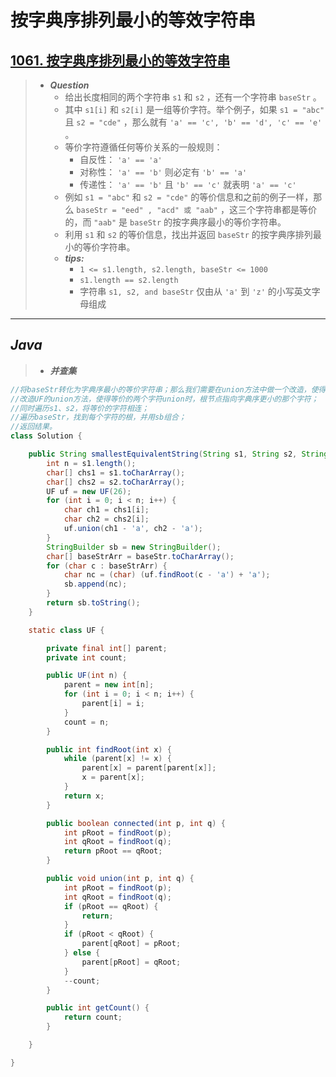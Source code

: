 # 按字典序排列最小的等效字符串

## [1061. 按字典序排列最小的等效字符串](https://leetcode.cn/problems/lexicographically-smallest-equivalent-string/)

> - ***Question***
>   - 给出长度相同的两个字符串 `s1` 和 `s2` ，还有一个字符串 `baseStr` 。
>   - 其中 `s1[i]` 和 `s2[i]` 是一组等价字符。举个例子，如果 `s1 = "abc"` 且 `s2 = "cde"` ，那么就有 `'a' == 'c', 'b' == 'd', 'c' == 'e'` 。
>   - 等价字符遵循任何等价关系的一般规则：
>     - 自反性： `'a' == 'a'`
>     - 对称性： `'a' == 'b'` 则必定有 `'b' == 'a'`
>     - 传递性： `'a' == 'b'` 且 `'b' == 'c'` 就表明 `'a' == 'c'`
>   - 例如 `s1 = "abc"` 和 `s2 = "cde"` 的等价信息和之前的例子一样，那么 `baseStr = "eed" , "acd" 或 "aab"` ，这三个字符串都是等价的，而 `"aab"` 是 `baseStr` 的按字典序最小的等价字符串。
>   - 利用 `s1` 和 `s2` 的等价信息，找出并返回 `baseStr` 的按字典序排列最小的等价字符串。
>   - ***tips:***
>     - `1 <= s1.length, s2.length, baseStr <= 1000`
>     - `s1.length == s2.length`
>     - 字符串 `s1, s2, and baseStr` 仅由从 `'a'` 到 `'z'` 的小写英文字母组成

---

## *Java*

> - ***并查集***

```java
//将baseStr转化为字典序最小的等价字符串；那么我们需要在union方法中做一个改造，使得等价的两个字符union时，根节点指向字典序更小的那个字符。
//改造UF的union方法，使得等价的两个字符union时，根节点指向字典序更小的那个字符；
//同时遍历s1、s2，将等价的字符相连；
//遍历baseStr，找到每个字符的根，并用sb组合；
//返回结果。
class Solution {

    public String smallestEquivalentString(String s1, String s2, String baseStr) {
        int n = s1.length();
        char[] chs1 = s1.toCharArray();
        char[] chs2 = s2.toCharArray();
        UF uf = new UF(26);
        for (int i = 0; i < n; i++) {
            char ch1 = chs1[i];
            char ch2 = chs2[i];
            uf.union(ch1 - 'a', ch2 - 'a');
        }
        StringBuilder sb = new StringBuilder();
        char[] baseStrArr = baseStr.toCharArray();
        for (char c : baseStrArr) {
            char nc = (char) (uf.findRoot(c - 'a') + 'a');
            sb.append(nc);
        }
        return sb.toString();
    }

    static class UF {

        private final int[] parent;
        private int count;

        public UF(int n) {
            parent = new int[n];
            for (int i = 0; i < n; i++) {
                parent[i] = i;
            }
            count = n;
        }

        public int findRoot(int x) {
            while (parent[x] != x) {
                parent[x] = parent[parent[x]];
                x = parent[x];
            }
            return x;
        }

        public boolean connected(int p, int q) {
            int pRoot = findRoot(p);
            int qRoot = findRoot(q);
            return pRoot == qRoot;
        }

        public void union(int p, int q) {
            int pRoot = findRoot(p);
            int qRoot = findRoot(q);
            if (pRoot == qRoot) {
                return;
            }
            if (pRoot < qRoot) {
                parent[qRoot] = pRoot;
            } else {
                parent[pRoot] = qRoot;
            }
            --count;
        }

        public int getCount() {
            return count;
        }

    }

}
```
